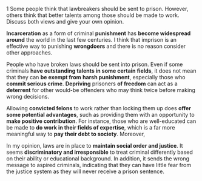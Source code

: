 1 Some people think that lawbreakers should be sent to prison. However, others think that better talents among those should be made to work. Discuss both views and give your own opinion.



**Incarceration** as a form of criminal **punishment** has **become widespread around** the world in the last few centuries. I think that imprison is an effective way to punishing **wrongdoers** and there is no reason consider other approaches.



People who have broken laws should be sent into prison. Even if some criminals **have outstanding talents in some certain fields**, it does not mean that they can **be exempt from** **harsh punishment**, especially those who **commit serious crime**. **Depriving** prisoners **of freedom** can act as a **deterrent** for other would-be offenders who may think twice before making wrong decisions.



Allowing  **convicted felons** to work rather than locking them up does **offer some potential advantages**, such as providing them with an opportunity to **make positive contribution**. For instance, those who are well-educated can be made to **do work in their fields of expertise**, which is a far more meaningful way to **pay their debt to society**. Moreover, 



In my opinion, laws are in place to **maintain social order and justice**. It seems **discriminatory and irresponsible** to treat criminal differently based on their ability or educational background. In addition, it sends the wrong message to aspired criminals, indicating that they can have little fear from the justice system as they will never receive a prison sentence.

